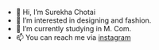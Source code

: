 - 👋 Hi, I’m Surekha Chotai
- 👀 I’m interested in designing and fashion.
- 🌱 I’m currently studying in M. Com.
- 📫 You can reach me via [instagram](https://www.instagram.com/surekhachotai/)
